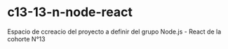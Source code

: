 # c13-13-n-node-react

Espacio de ccreacio del proyecto a definir del grupo Node.js - React de la cohorte N°13
